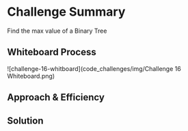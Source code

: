 # Challenge Summary
Find the max value of a Binary Tree

## Whiteboard Process
![challenge-16-whitboard](code_challenges/img/Challenge 16 Whiteboard.png)

## Approach & Efficiency
<!-- What approach did you take? Why? What is the Big O space/time for this approach? -->

## Solution
<!-- Show how to run your code, and examples of it in action -->
